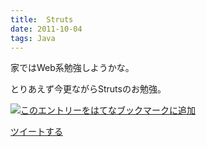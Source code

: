 ```yaml
---
title:  Struts
date: 2011-10-04
tags: Java
---
```

家ではWeb系勉強しようかな。

とりあえず今更ながらStrutsのお勉強。

[![このエントリーをはてなブックマークに追加](http://b.st-hatena.com/images/entry-button/button-only.gif)](http://b.hatena.ne.jp/entry/http://d.hatena.ne.jp "このエントリーをはてなブックマークに追加")

[ツイートする](http://twitter.com/share)

